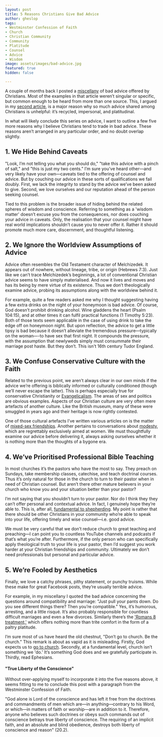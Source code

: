 ```yaml
---
layout: post
title: 5 Reasons Christians Give Bad Advice
author: gheslop
tags:
- Westminster Confession of Faith
- Church
- Christian Community
- Community
- Platitude
- Counsel
- Advice
- Wisdom
image: assets/images/bad-advice.jpg
featured: true
hidden: false

---
```

A couple of months back I posted a [miscellany](https://rekindle.co.za/content/2022-06-23-bad-advice "Bad Christian Advice") of bad advice offered by Christians. Most of the examples in that article weren’t singular or specific, but common enough to be heard from more than one source. This, I argued in my [second article](https://rekindle.co.za/content/2022-08-04-bad-advice "Platitudes aren't Advice"), is a major reason why so much advice shared among Christians is unhelpful: it’s recycled, impersonal, and platitudinal.

In what will likely conclude this series on advice, I want to outline a few five more reasons why I believe Christians tend to trade in bad advice. These reasons aren’t arranged in any particular order, and no doubt overlap slightly.

## 1. We Hide Behind Caveats

"Look, I’m not telling you what you should do," "take this advice with a pinch of salt," and "this is just my two cents." I’m sure you’ve heard other—and very likely have your own—caveats tied to the offering of counsel and advice. But by couching our advice in these sorts of qualifications we fail doubly. First, we lack the integrity to stand by the advice we’ve been asked to give. Second, we love ourselves and our reputation ahead of the person seeking counsel.

Tied to this problem is the broader issue of hiding behind the related spheres of wisdom and conscience. Referring to something as a 'wisdom matter' doesn’t excuse you from the consequences, nor does couching your advice in caveats. Only, the realisation that your counsel might have real world implications shouldn’t cause you to never offer it. Rather it should promote much more care, discernment, and thoughtful listening.

## 2. We Ignore the Worldview Assumptions of Advice

Advice often resembles the Old Testament character of Melchizedek. It appears out of nowhere, without lineage, tribe, or origin (Hebrews 7:3). Just like we can’t trace Melchizedek’s beginnings, a lot of conventional Christian advice seems to have simply materialised. And now it lives and moves and has its being by mere virtue of its existence. Thus we don’t theologically examine advice, probing its assumptions along with the worldview behind it.

For example, quite a few readers asked me why I thought suggesting having a few extra drinks on the night of your honeymoon is bad advice. Of course, God doesn’t prohibit drinking alcohol. Wine gladdens the heart (Psalm 104:15), and at other times it can fulfil practical functions (1 Timothy 5:23). Both of those texts seem applicable in the case of using drink to take the edge off on honeymoon night. But upon reflection, the advice to get a little tipsy is bad because it doesn’t alleviate the tremendous pressure—typically on the woman—-to have sex that first night. It compounds the pressure, with the assumption that newlyweds simply must consummate their marriage post haste. But they don’t. This isn't 16th century Tudor England.

## 3. We Confuse Conservative Culture with the Faith

Related to the previous point, we aren’t always clear in our own minds if the advice we’re offering is biblically informed or culturally conditioned (though we’ll never escape the latter). This is perhaps especially true for conservative Christianity or [Evangelicalism](https://rekindle.co.za/content/2022-08-30-doodle-evangelical-genitalia "Evangelicals and Genitals"). The areas of sex and politics are obvious examples. Aspects of our Christian culture are very often mere artefacts of another culture. Like the British museum, many of these were smuggled in years ago and their heritage is now rightly contested.

One of those cultural artefacts I’ve written various articles on is the matter of [mixed-sex friendships](https://rekindle.co.za/content/2021-03-17-friendship "Can I be Friends with Girls?"). Another pertains to conversations about [modesty](https://rekindle.co.za/content/mens-sexual-sins-and-modesty/ "Modesty and Sexual Sin"), which are regrettably exclusively aimed at women. We must thoughtfully examine our advice before delivering it, always asking ourselves whether it is nothing more than the thoughts of a bygone era.

## 4. We’ve Prioritised Professional Bible Teaching

In most churches it’s the pastors who have the most to say. They preach on Sundays, take membership classes, catechise, and teach doctrinal courses. Thus it’s only natural for those in the church to turn to their pastor when in need of Christian counsel. But aren’t there other mature believers in your church who know you and your situation better than your pastor?

I’m not saying that you shouldn’t turn to your pastor. Nor do I think they they can’t offer personal and contextual advice. In fact, I genuinely hope they’re able to. This is, after all, [fundamental to shepherding](https://rekindle.co.za/content/pastor-you-are-a-shepherd-not-a-rancher/ "Biblical Shepherding"). My point is rather that there should be other Christians in your community who’re able to speak into your life, offering timely and wise counsel—i.e. good advice.

We must be very careful that we don’t reduce church to great teaching and preaching—I can point you to countless YouTube channels and podcasts if that’s what you’re after. Furthermore, if the only person who can specifically apply theological truth to your life is your pastor, then I’d suggest you work harder at your Christian friendships and community. Ultimately we don’t need professionals but personal and particular advice.

## 5. We’re Fooled by Aesthetics

Finally, we love a catchy phrases, pithy statement, or punchy truisms. While these make for great Facebook posts, they’re usually terrible advice.

For example, in my miscellany I quoted the bad advice concerning the questions around compatibility and marriage: "Just pull your pants down. Do you see different things there? Then you’re compatible." Yes, it’s humorous, arresting, and a little risqué. It’s also probably responsible for countless difficult marriages and even a few divorces. Similarly there’s the ['Romans 8 treatment,'](https://rekindle.co.za/content/doodle-trite-comfort-from-the-sovereignty-of-god/ "Trite Comfort") which offers nothing more than trite comfort in the form of a paltry platitude.

I’m sure most of us have heard the old chestnut, "Don’t go to church. Be the church." This remark is about as vapid as it is misleading. Firstly, God expects us to [go to church](https://africa.thegospelcoalition.org/article/can-christian-not-churchgoer/ "Christians are Churchgoers"). Secondly, at a fundamental level, church isn’t something we 'do.' It’s something God does and we gratefully participate in. Thirdly, read Ephesians.

#### "True Liberty of the Conscience"

Without over-applying myself to incorporate it into the five reasons above, it seems fitting to me to conclude this post with a paragraph from the Westminster Confession of Faith.

"God alone is Lord of the conscience and has left it free from the doctrines and commandments of men which are—in anything—contrary to his Word, or which—in matters of faith or worship—are in addition to it. Therefore, anyone who believes such doctrines or obeys such commands out of conscience betrays true liberty of conscience. The requiring of an implicit faith, and an absolute and blind obedience, destroys both liberty of conscience and reason" (20.2).